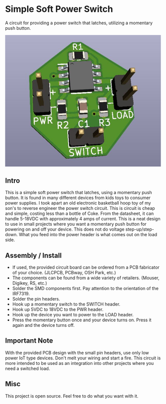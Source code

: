 # Simple Soft Power Switch
A circuit for providing a power switch that latches, utilizing a momentary push button.

![pic](pic.jpg)

## Intro
This is a simple soft power switch that latches, using a momentary push button. It is found in many different devices from kids toys to consumer power supplies. I took apart an old electronic basketball hoop toy of my son's to reverse engineer the power switch circuit. This is circuit is cheap and simple, costing less than a bottle of Coke. From the datasheet, it can handle 5-18VDC with approximately 4 amps of current. This is a neat design to use in small projects where you want a momentary push button for powering on and off your device. This does not do voltage step-up/step-down. What you feed into the power header is what comes out on the load side.

## Assembly / Install
* If used, the provided circuit board can be ordered from a PCB fabricator of your choice. (JLCPCB, PCBway, OSH Park, etc.)
* The components can be found from a wide variety of retailers. (Mouser, Digikey, RS, etc.)
* Solder the SMD components first. Pay attention to the orientation of the IRF7319.
* Solder the pin headers.
* Hook up a momentary switch to the SWITCH header.
* Hook up 5VDC to 18VDC to the PWR header.
* Hook up the device you want to power to the LOAD header.
* Press the momentary button once and your device turns on. Press it again and the device turns off.

## Important Note
With the provided PCB design with the small pin headers, use only low power IoT type devices. Don't melt your wiring and start a fire. This circuit is more intended to be used as an integration into other projects where you need a switched load.

## Misc
This project is open source. Feel free to do what you want with it.
